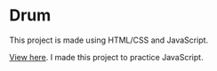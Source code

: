 # Drum

This project is made using HTML/CSS and JavaScript.

[View here](https://codija.github.io/drum/).
I made this project to practice JavaScript.